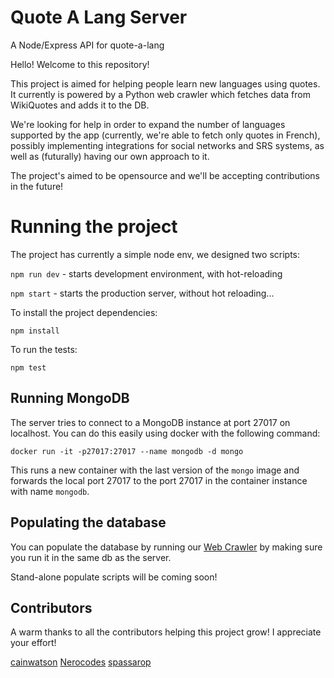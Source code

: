 # Quote A Lang Server
A Node/Express API for quote-a-lang

Hello! Welcome to this repository!

This project is aimed for helping people learn new languages using quotes. It currently is powered by a Python web crawler which fetches data from WikiQuotes and adds it to the DB. 

We're looking for help in order to expand the number of languages supported by the app (currently, we're able to fetch only quotes in French), possibly implementing integrations for social networks and SRS systems, as well as (futurally) having our own approach to it.

The project's aimed to be opensource and we'll be accepting contributions in the future!

# Running the project

The project has currently a simple node env, we designed two scripts:

`npm run dev` - starts development environment, with hot-reloading

`npm start` - starts the production server, without hot reloading...

To install the project dependencies:

`npm install`

To run the tests:

`npm test`

## Running MongoDB

The server tries to connect to a MongoDB instance at port 27017 on localhost. You can do this easily using docker with the following command:

`docker run -it -p27017:27017 --name mongodb -d mongo`

This runs a new container with the last version of the `mongo` image and forwards the local port 27017 to the port 27017 in the container instance with name `mongodb`.

## Populating the database

You can populate the database by running our [Web Crawler](https://github.com/viniciusarre/quote-a-lang-crawler) by making sure you run it in the same db as the server. 

Stand-alone populate scripts will be coming soon!

## Contributors 

A warm thanks to all the contributors helping this project grow! I appreciate your effort! 

[cainwatson](https://github.com/cainwatson)
[Nerocodes](https://github.com/Nerocodes)
[spassarop](https://github.com/spassarop)

